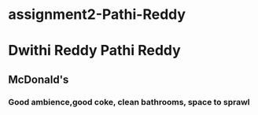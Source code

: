 # assignment2-Pathi-Reddy
# Dwithi Reddy Pathi Reddy
## McDonald's
### **Good** ambience,good coke, **clean bathrooms**, space to sprawl
